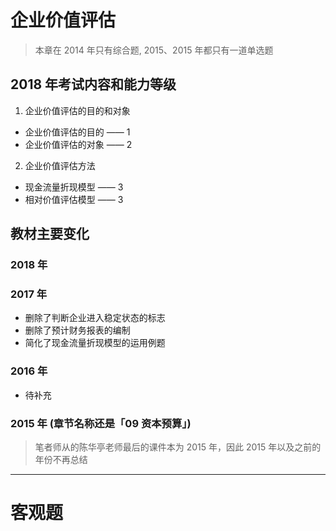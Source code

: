 # 企业价值评估
> 本章在 2014 年只有综合题, 2015、2015 年都只有一道单选题

## 2018 年考试内容和能力等级
1. 企业价值评估的目的和对象
- 企业价值评估的目的 —— 1
- 企业价值评估的对象 —— 2
2. 企业价值评估方法
- 现金流量折现模型 —— 3
- 相对价值评估模型 —— 3

## 教材主要变化
### 2018 年
### 2017 年
- 删除了判断企业进入稳定状态的标志
- 删除了预计财务报表的编制
- 简化了现金流量折现模型的运用例题
### 2016 年
- 待补充
### 2015 年 (章节名称还是「09 资本预算」)
> 笔者师从的陈华亭老师最后的课件本为 2015 年，因此 2015 年以及之前的年份不再总结

---- 
# 客观题
## 